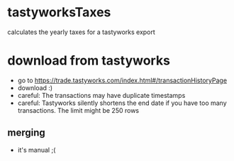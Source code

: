 # tastyworksTaxes
calculates the yearly taxes for a tastyworks export


# download from tastyworks
- go to https://trade.tastyworks.com/index.html#/transactionHistoryPage
- download :)
- careful: The transactions may have duplicate timestamps
- careful: Tastyworks silently shortens the end date if you have too many transactions. The limit might be 250 rows

## merging

- it's manual ;(

